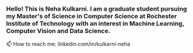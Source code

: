 ###  Hello! This is Neha Kulkarni. I am a graduate student pursuing my Master's of Science in Computer Science at Rochester Institute of Technology with an interest in Machine Learning, Computer Vision and Data Science.
📫 How to reach me: linkedin.com/in/kulkarni-neha

<!-- # 📊 GitHub Stats:
![](https://github-readme-stats.vercel.app/api?username=nehaask&theme=midnight-purple&hide_border=false&include_all_commits=true&count_private=true)<br/>
![](https://github-readme-streak-stats.herokuapp.com/?user=nehaask&theme=midnight-purple&hide_border=false)<br/>
![](https://github-readme-stats.vercel.app/api/top-langs/?username=nehaask&theme=midnight-purple&hide_border=false&include_all_commits=true&count_private=true&layout=compact)

### 🔝 Top Contributed Repo
![](https://github-contributor-stats.vercel.app/api?username=nehaask&limit=5&theme=tokyonight&combine_all_yearly_contributions=true)

---
[![](https://visitcount.itsvg.in/api?id=nehaask&icon=5&color=6)](https://visitcount.itsvg.in)


**nehaask/nehaask** is a ✨ _special_ ✨ repository because its `README.md` (this file) appears on your GitHub profile.

Here are some ideas to get you started:

- 🔭 I’m currently working on ...
- 🌱 I’m currently learning ...
- 👯 I’m looking to collaborate on ...
- 🤔 I’m looking for help with ...
- 💬 Ask me about ...
- 📫 How to reach me: ...
- 😄 Pronouns: ...
- ⚡ Fun fact: ...
-->

